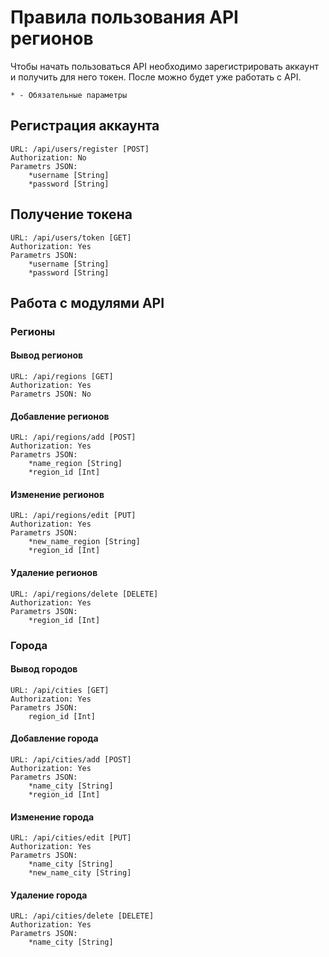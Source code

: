 # Правила пользования API регионов
Чтобы начать пользоваться API необходимо зарегистрировать аккаунт и получить для него токен. После можно будет уже работать с API.

    * - Обязательные параметры

## Регистрация аккаунта

    URL: /api/users/register [POST]    
    Authorization: No
    Parametrs JSON:    
        *username [String]
        *password [String]

## Получение токена

    URL: /api/users/token [GET]
    Authorization: Yes
    Parametrs JSON:    
        *username [String]    
        *password [String]

## Работа с модулями API

### Регионы

#### Вывод регионов

    URL: /api/regions [GET]    
    Authorization: Yes    
    Parametrs JSON: No

#### Добавление регионов

    URL: /api/regions/add [POST]    
    Authorization: Yes    
    Parametrs JSON:
        *name_region [String]
        *region_id [Int]

#### Изменение регионов
    
    URL: /api/regions/edit [PUT]    
    Authorization: Yes    
    Parametrs JSON:
        *new_name_region [String]
        *region_id [Int]

#### Удаление регионов

    URL: /api/regions/delete [DELETE]    
    Authorization: Yes    
    Parametrs JSON:
        *region_id [Int]

### Города

#### Вывод городов

    URL: /api/cities [GET]    
    Authorization: Yes    
    Parametrs JSON:
        region_id [Int]

#### Добавление города

    URL: /api/cities/add [POST]    
    Authorization: Yes    
    Parametrs JSON:
        *name_city [String]
        *region_id [Int]

#### Изменение города
    
    URL: /api/cities/edit [PUT]    
    Authorization: Yes    
    Parametrs JSON:
        *name_city [String]
        *new_name_city [String]

#### Удаление города

    URL: /api/cities/delete [DELETE]    
    Authorization: Yes    
    Parametrs JSON:
        *name_city [String]
